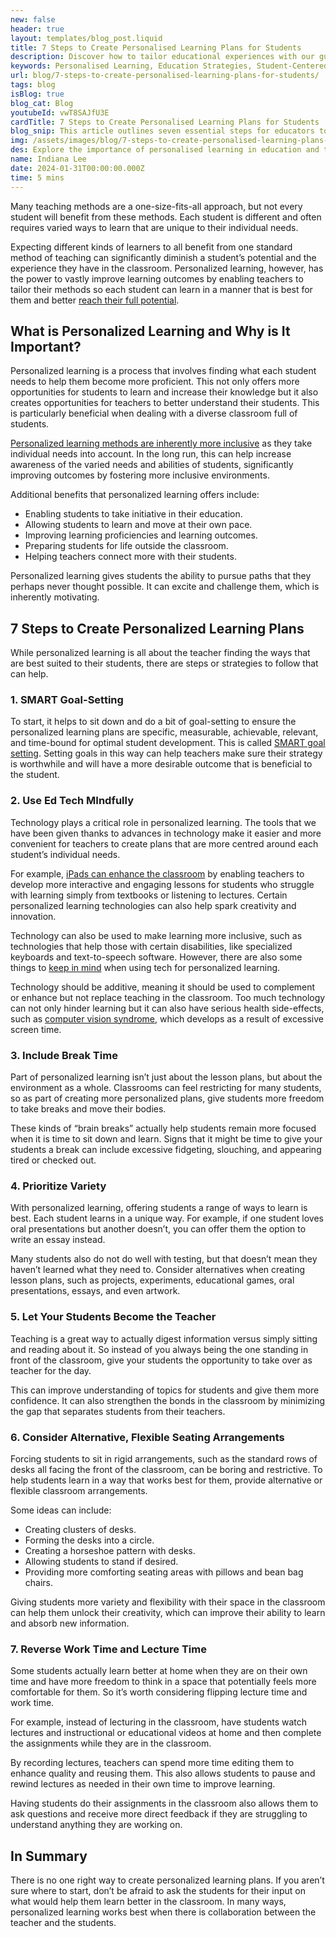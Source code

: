 ```yaml
---
new: false
header: true
layout: templates/blog_post.liquid
title: 7 Steps to Create Personalised Learning Plans for Students
description: Discover how to tailor educational experiences with our guide on creating personalised learning plans. These seven steps offer strategies for educators to meet individual student needs, enhancing learning outcomes and classroom inclusivity.
keywords: Personalised Learning, Education Strategies, Student-Centered Learning, Classroom Innovation, Teacher Resources, Education Improvement, Customized Learning Plans
url: blog/7-steps-to-create-personalised-learning-plans-for-students/
tags: blog
isBlog: true
blog_cat: Blog
youtubeId: vwT8SAJfU3E
cardTitle: 7 Steps to Create Personalised Learning Plans for Students
blog_snip: This article outlines seven essential steps for educators to create effective and personalized learning plans, tailored to meet the diverse needs and potential of each student.
img: /assets/images/blog/7-steps-to-create-personalised-learning-plans-for-students/7-steps-to-create-personalised-learning-plans-for-students.jpeg
des: Explore the importance of personalised learning in education and the seven steps to implement it effectively in classrooms.
name: Indiana Lee
date: 2024-01-31T00:00:00.000Z
time: 5 mins
---
```


Many teaching methods are a one-size-fits-all approach, but not every student will benefit from these methods. Each student is different and often requires varied ways to learn that are unique to their individual needs.

Expecting different kinds of learners to all benefit from one standard method of teaching can significantly diminish a student’s potential and the experience they have in the classroom. Personalized learning, however, has the power to vastly improve learning outcomes by enabling teachers to tailor their methods so each student can learn in a manner that is best for them and better [reach their full potential](https://www.helperbird.com/blog/teacher-appreciation-week-2020-dyslexia-story/).

## What is Personalized Learning and Why is It Important?

Personalized learning is a process that involves finding what each student needs to help them become more proficient. This not only offers more opportunities for students to learn and increase their knowledge but it also creates opportunities for teachers to better understand their students. This is particularly beneficial when dealing with a diverse classroom full of students.

[Personalized learning methods are inherently more inclusive](https://www.helperbird.com/blog/enhancing-inclusivity-role-of-accessibility-software-in-modern-classrooms-with-helperbird/) as they take individual needs into account. In the long run, this can help increase awareness of the varied needs and abilities of students, significantly improving outcomes by fostering more inclusive environments.

Additional benefits that personalized learning offers include:

- Enabling students to take initiative in their education.
- Allowing students to learn and move at their own pace.
- Improving learning proficiencies and learning outcomes.
- Preparing students for life outside the classroom.
- Helping teachers connect more with their students.


Personalized learning gives students the ability to pursue paths that they perhaps never thought possible. It can excite and challenge them, which is inherently motivating.




## 7 Steps to Create Personalized Learning Plans

While personalized learning is all about the teacher finding the ways that are best suited to their students, there are steps or strategies to follow that can help. 

### 1. SMART Goal-Setting
To start, it helps to sit down and do a bit of goal-setting to ensure the personalized learning plans are specific, measurable, achievable, relevant, and time-bound for optimal student development. This is called [SMART goal setting](https://lucidspark.com/blog/how-to-write-smart-goals). Setting goals in this way can help teachers make sure their strategy is worthwhile and will have a more desirable outcome that is beneficial to the student. 


### 2. Use Ed Tech MIndfully
Technology plays a critical role in personalized learning. The tools that we have been given thanks to advances in technology make it easier and more convenient for teachers to create plans that are more centred around each student’s individual needs. 

For example, [iPads can enhance the classroom](https://www.helperbird.com/blog/benefits-of-ipads-in-the-classroom/) by enabling teachers to develop more interactive and engaging lessons for students who struggle with learning simply from textbooks or listening to lectures. Certain personalized learning technologies can also help spark creativity and innovation. 

Technology can also be used to make learning more inclusive, such as technologies that help those with certain disabilities, like specialized keyboards and text-to-speech software. However, there are also some things to [keep in mind](https://knowledgeworks.org/resources/personalized-learning-role-technology/) when using tech for personalized learning. 

Technology should be additive, meaning it should be used to complement or enhance but not replace teaching in the classroom. Too much technology can not only hinder learning but it can also have serious health side-effects, such as [computer vision syndrome](https://www.zocdoc.com/blog/what-is-computer-vision-syndrome-symptoms-and-relief-strategies/), which develops as a result of excessive screen time. 


### 3. Include Break Time 
Part of personalized learning isn’t just about the lesson plans, but about the environment as a whole. Classrooms can feel restricting for many students, so as part of creating more personalized plans, give students more freedom to take breaks and move their bodies. 

These kinds of “brain breaks” actually help students remain more focused when it is time to sit down and learn. Signs that it might be time to give your students a break can include excessive fidgeting, slouching, and appearing tired or checked out. 

### 4. Prioritize Variety
With personalized learning, offering students a range of ways to learn is best. Each student learns in a unique way. For example, if one student loves oral presentations but another doesn’t, you can offer them the option to write an essay instead. 

Many students also do not do well with testing, but that doesn’t mean they haven’t learned what they need to. Consider alternatives when creating lesson plans, such as projects, experiments, educational games, oral presentations, essays, and even artwork. 

### 5. Let Your Students Become the Teacher
Teaching is a great way to actually digest information versus simply sitting and reading about it. So instead of you always being the one standing in front of the classroom, give your students the opportunity to take over as teacher for the day. 

This can improve understanding of topics for students and give them more confidence. It can also strengthen the bonds in the classroom by minimizing the gap that separates students from their teachers. 

### 6. Consider Alternative, Flexible Seating Arrangements
Forcing students to sit in rigid arrangements, such as the standard rows of desks all facing the front of the classroom, can be boring and restrictive. To help students learn in a way that works best for them, provide alternative or flexible classroom arrangements. 

Some ideas can include:


- Creating clusters of desks.
- Forming the desks into a circle.
- Creating a horseshoe pattern with desks.
- Allowing students to stand if desired.
- Providing more comforting seating areas with pillows and bean bag chairs.


Giving students more variety and flexibility with their space in the classroom can help them unlock their creativity, which can improve their ability to learn and absorb new information. 


### 7. Reverse Work Time and Lecture Time
Some students actually learn better at home when they are on their own time and have more freedom to think in a space that potentially feels more comfortable for them. So it’s worth considering flipping lecture time and work time. 

For example, instead of lecturing in the classroom, have students watch lectures and instructional or educational videos at home and then complete the assignments while they are in the classroom. 

By recording lectures, teachers can spend more time editing them to enhance quality and reusing them. This also allows students to pause and rewind lectures as needed in their own time to improve learning. 

Having students do their assignments in the classroom also allows them to ask questions and receive more direct feedback if they are struggling to understand anything they are working on. 


## In Summary
There is no one right way to create personalized learning plans. If you aren’t sure where to start, don’t be afraid to ask the students for their input on what would help them learn better in the classroom. In many ways, personalized learning works best when there is collaboration between the teacher and the students. 
